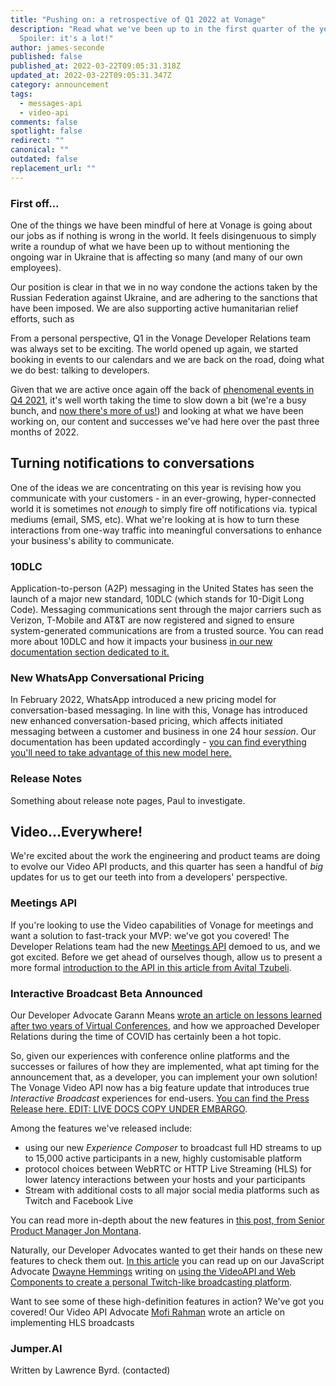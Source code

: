 ```yaml
---
title: "Pushing on: a retrospective of Q1 2022 at Vonage"
description: "Read what we've been up to in the first quarter of the year.
  Spoiler: it's a lot!"
author: james-seconde
published: false
published_at: 2022-03-22T09:05:31.318Z
updated_at: 2022-03-22T09:05:31.347Z
category: announcement
tags:
  - messages-api
  - video-api
comments: false
spotlight: false
redirect: ""
canonical: ""
outdated: false
replacement_url: ""
---
```

### First off...

One of the things we have been mindful of here at Vonage is going about our jobs as if nothing is wrong in the world. It feels disingenuous to simply write a roundup of what we have been up to without mentioning the ongoing war in Ukraine that is affecting so many (and many of our own employees).

Our position is clear in that we in no way condone the actions taken by the Russian Federation against Ukraine, and are adhering to the sanctions that have been imposed. We are also supporting active humanitarian relief efforts, such as


From a personal perspective, Q1 in the Vonage Developer Relations team was always set to be exciting. The world opened up again, we started booking in events to our calendars and we are back on the road, doing what we do best: talking to developers.

Given that we are active once again off the back of [phenomenal events in Q4 2021](https://www.ericsson.com/en/press-releases/2021/11/ericsson-to-acquire-vonage-for-usd-6.2-billion-to-spearhead-the-creation-of-a-global-network-and-communication-platform-for-open-innovation), it's well worth taking the time to slow down a bit (we're a busy bunch, and [now there's more of us!](https://learn.vonage.com/blog/2022/03/23/zachary-powell-joins-the-developer-relations-team/)) and looking at what we have been working on, our content and successes we've had here over the past three months of 2022.

## Turning notifications to conversations

One of the ideas we are concentrating on this year is revising how you communicate with your customers - in an ever-growing, hyper-connected world it is sometimes not _enough_ to simply fire off notifications via. typical mediums (email, SMS, etc). What we're looking at is how to turn these interactions from one-way traffic into meaningful conversations to enhance your business's ability to communicate.

### 10DLC

Application-to-person (A2P) messaging in the United States has seen the launch of a major new standard, 10DLC (which stands for 10-Digit Long Code). Messaging communications sent through the major carriers such as Verizon, T-Mobile and AT&T are now registered and signed to ensure system-generated communications are from a trusted source. You can read more about 10DLC and how it impacts your business [in our new documentation section dedicated to it.](https://developer.vonage.com/messages/10-dlc/overview)

### New WhatsApp Conversational Pricing

In February 2022, WhatsApp introduced a new pricing model for conversation-based messaging. In line with this, Vonage has introduced new enhanced conversation-based pricing, which affects initiated messaging between a customer and business in one 24 hour _session_. Our documentation has been updated accordingly - [you can find everything you'll need to take advantage of this new model here.](https://developer.vonage.com/messages/concepts/whatsapp)

### Release Notes

Something about release note pages, Paul to investigate.

## Video...Everywhere!

We're excited about the work the engineering and product teams are doing to evolve our Video API products, and this quarter has seen a handful of _big_ updates for us to get our teeth into from a developers' perspective.

### Meetings API

If you're looking to use the Video capabilities of Vonage for meetings and want a solution to fast-track your MVP: we've got you covered! The Developer Relations team had the new [Meetings API]() demoed to us, and we got excited. Before we get ahead of ourselves though, allow us to present a more formal [introduction to the API in this article from Avital Tzubeli]().

### Interactive Broadcast Beta Announced

Our Developer Advocate Garann Means [wrote an article on lessons learned after two years of Virtual Conferences](https://learn.vonage.com/blog/2022/03/14/lessons-learned-after-two-years-of-virtual-tech-conferences/), and how we approached Developer Relations during the time of COVID has certainly been a hot topic.

So, given our experiences with conference online platforms and the successes or failures of how they are implemented, what apt timing for the announcement that, as a developer, you can implement your own solution! The Vonage Video API now has a big feature update that introduces true _Interactive Broadcast_ experiences for end-users. [You can find the Press Release here. EDIT: LIVE DOCS COPY UNDER EMBARGO](https://docs.google.com/document/d/1Q4Y7KrvGSqDmwYHwS7TrB7Nipgfr7qCm2j8aF3n8wYs/edit).

Among the features we've released include:

-   using our new _Experience Composer_ to broadcast full HD streams to up to 15,000 active participants in a new, highly customisable platform
-   protocol choices between WebRTC or HTTP Live Streaming (HLS) for lower latency interactions between your hosts and your participants
-   Stream with additional costs to all major social media platforms such as Twitch and Facebook Live

You can read more in-depth about the new features in [this post, from Senior Product Manager Jon Montana](https://learn.vonage.com/blog/2021/05/11/video-api-better-interactive-broadcasts-and-recordings/#).

Naturally, our Developer Advocates wanted to get their hands on these new features to check them out. [In this article](https://learn.vonage.com/blog/2021/12/15/create-a-personal-twitch-with-vonage-video-api-and-web-components/) you can read up on our JavaScript Advocate [Dwayne Hemmings](https://twitter.com/lifelongdev) writing on [using the VideoAPI and Web Components to create a personal Twitch-like broadcasting platform](https://learn.vonage.com/blog/2021/12/15/create-a-personal-twitch-with-vonage-video-api-and-web-components/).

Want to see some of these high-definition features in action? We've got you covered! Our Video API Advocate [Mofi Rahman](https://twitter.com/moficodes) wrote an article on implementing HLS broadcasts

### Jumper.AI

Written by Lawrence Byrd. (contacted)